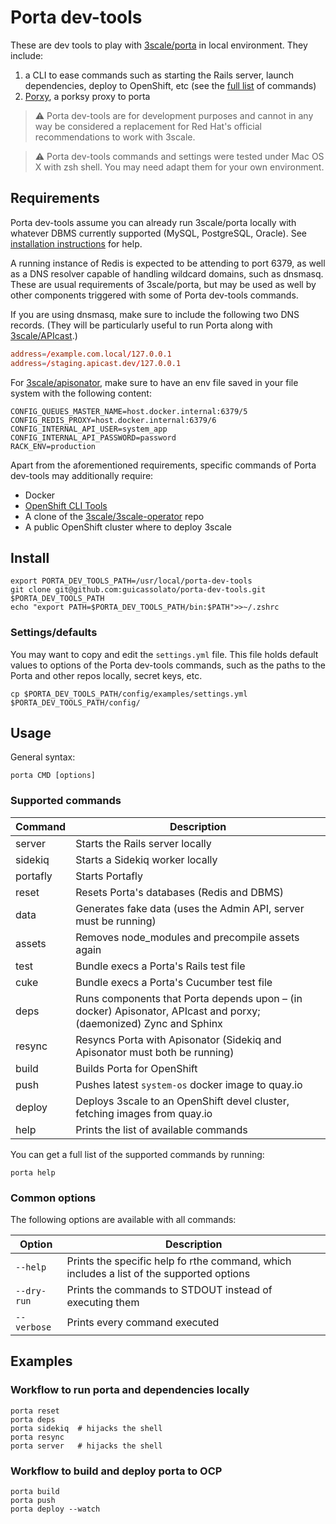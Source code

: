 # Porta dev-tools
These are dev tools to play with [3scale/porta](https://github.com/3scale/porta) in local environment. They include:

1. a CLI to ease commands such as starting the Rails server, launch dependencies, deploy to OpenShift, etc (see the [full list](#supported-commands) of commands)
2. [Porxy](porxy/README.md), a porksy proxy to porta


> :warning: Porta dev-tools are for development purposes and cannot in any way be considered a replacement for Red Hat's official recommendations to work with 3scale.

> :warning: Porta dev-tools commands and settings were tested under Mac OS X with zsh shell. You may need adapt them for your own environment.

## Requirements
Porta dev-tools assume you can already run 3scale/porta locally with whatever DBMS currently supported (MySQL, PostgreSQL, Oracle). See [installation instructions](https://github.com/3scale/porta/blob/master/INSTALL.md) for help.

A running instance of Redis is expected to be attending to port 6379, as well as a DNS resolver capable of handling wildcard domains, such as dnsmasq. These are usual requirements of 3scale/porta, but may be used as well by other components triggered with some of Porta dev-tools commands.

If you are using dnsmasq, make sure to include the following two DNS records. (They will be particularly useful to run Porta along with [3scale/APIcast](https://github.com/3scale/apicast).)

```conf
address=/example.com.local/127.0.0.1
address=/staging.apicast.dev/127.0.0.1
```

For [3scale/apisonator](https://github.com/3scale/apisonator), make sure to have an env file saved in your file system with the following content:

```shell
CONFIG_QUEUES_MASTER_NAME=host.docker.internal:6379/5
CONFIG_REDIS_PROXY=host.docker.internal:6379/6
CONFIG_INTERNAL_API_USER=system_app
CONFIG_INTERNAL_API_PASSWORD=password
RACK_ENV=production
```

Apart from the aforementioned requirements, specific commands of Porta dev-tools may additionally require:

- Docker
- [OpenShift CLI Tools](https://docs.openshift.com/container-platform/4.3/cli_reference/openshift_cli/getting-started-cli.html)
- A clone of the [3scale/3scale-operator](https://github.com/3scale/3scale-operator) repo
- A public OpenShift cluster where to deploy 3scale

## Install

```shell
export PORTA_DEV_TOOLS_PATH=/usr/local/porta-dev-tools
git clone git@github.com:guicassolato/porta-dev-tools.git $PORTA_DEV_TOOLS_PATH
echo "export PATH=$PORTA_DEV_TOOLS_PATH/bin:$PATH">>~/.zshrc
```

### Settings/defaults
You may want to copy and edit the `settings.yml` file. This file holds default values to options of the Porta dev-tools commands, such as the paths to the Porta and other repos locally, secret keys, etc.

```shell
cp $PORTA_DEV_TOOLS_PATH/config/examples/settings.yml $PORTA_DEV_TOOLS_PATH/config/
```

## Usage

General syntax:

```shell
porta CMD [options]
```

### Supported commands

| Command  | Description                                                                                                       |
| ---------|-------------------------------------------------------------------------------------------------------------------|
| server   | Starts the Rails server locally                                                                                   |
| sidekiq  | Starts a Sidekiq worker locally                                                                                   |
| portafly | Starts Portafly                                                                                                   |
| reset    | Resets Porta's databases (Redis and DBMS)                                                                         |
| data     | Generates fake data (uses the Admin API, server must be running)                                                  |
| assets   | Removes node_modules and precompile assets again                                                                  |
| test     | Bundle execs a Porta's Rails test file                                                                            |
| cuke     | Bundle execs a Porta's Cucumber test file                                                                         |
| deps     | Runs components that Porta depends upon – (in docker) Apisonator, APIcast and porxy; (daemonized) Zync and Sphinx |
| resync   | Resyncs Porta with Apisonator (Sidekiq and Apisonator must both be running)                                       |
| build    | Builds Porta for OpenShift                                                                                        |
| push     | Pushes latest `system-os` docker image to quay.io                                                                 |
| deploy   | Deploys 3scale to an OpenShift devel cluster, fetching images from quay.io                                        |
| help     | Prints the list of available commands                                                                             |

You can get a full list of the supported commands by running:

```shell
porta help
```

### Common options

The following options are available with all commands:

| Option      | Description                                                                              |
| ------------|------------------------------------------------------------------------------------------|
| `--help`    | Prints the specific help fo rthe command, which includes a list of the supported options |
| `--dry-run` | Prints the commands to STDOUT instead of executing them                                  |
| `--verbose` | Prints every command executed                                                            |

## Examples

### Workflow to run porta and dependencies locally

```shell
porta reset
porta deps
porta sidekiq  # hijacks the shell
porta resync
porta server   # hijacks the shell
```

### Workflow to build and deploy porta to OCP

```shell
porta build
porta push
porta deploy --watch
```
